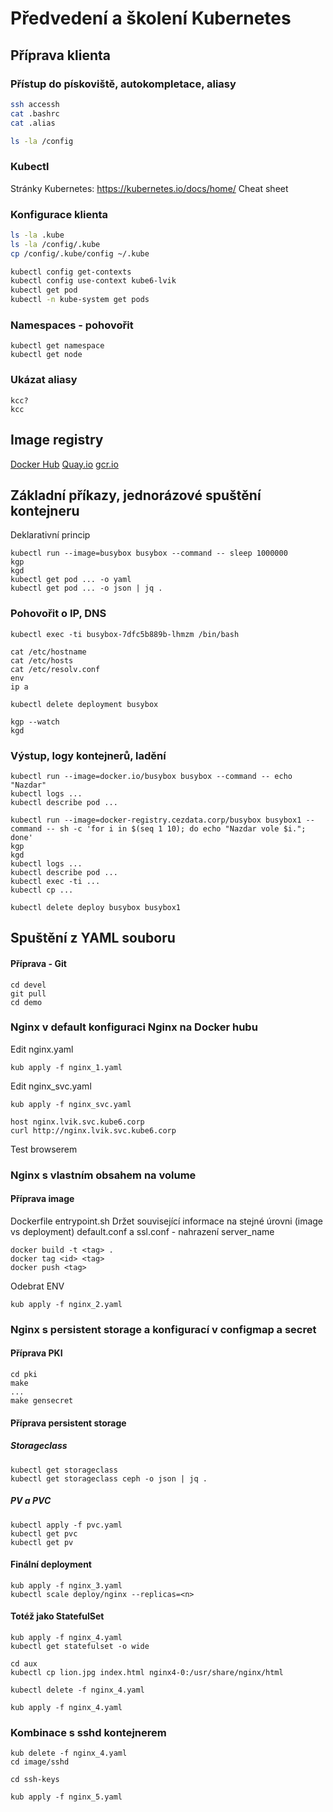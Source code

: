 # Předvedení a školení Kubernetes

## Příprava klienta

### Přístup do pískoviště, autokompletace, aliasy

```bash
ssh accessh
cat .bashrc
cat .alias

ls -la /config

```
### Kubectl
Stránky Kubernetes: https://kubernetes.io/docs/home/
Cheat sheet

### Konfigurace klienta

```bash
ls -la .kube
ls -la /config/.kube
cp /config/.kube/config ~/.kube

kubectl config get-contexts
kubectl config use-context kube6-lvik
kubectl get pod
kubectl -n kube-system get pods
```

### Namespaces - pohovořit
```
kubectl get namespace
kubectl get node
```

### Ukázat aliasy
```
kcc?
kcc
```

## Image registry
[Docker Hub](https://hub.docker.com/)
[Quay.io](https://quay.io/)
[gcr.io](https://console.cloud.google.com/gcr/images/google-containers/GLOBAL)


## Základní příkazy, jednorázové spuštění kontejneru

Deklarativní princip

```
kubectl run --image=busybox busybox --command -- sleep 1000000
kgp
kgd
kubectl get pod ... -o yaml
kubectl get pod ... -o json | jq .
```

### Pohovořit o IP, DNS

```
kubectl exec -ti busybox-7dfc5b889b-lhmzm /bin/bash

cat /etc/hostname
cat /etc/hosts
cat /etc/resolv.conf
env
ip a

kubectl delete deployment busybox

kgp --watch
kgd
```

### Výstup, logy kontejnerů, ladění
```
kubectl run --image=docker.io/busybox busybox --command -- echo "Nazdar"
kubectl logs ...
kubectl describe pod ...

kubectl run --image=docker-registry.cezdata.corp/busybox busybox1 --command -- sh -c 'for i in $(seq 1 10); do echo "Nazdar vole $i."; done'
kgp
kgd
kubectl logs ...
kubectl describe pod ...
kubectl exec -ti ...
kubectl cp ...

kubectl delete deploy busybox busybox1
```
## Spuštění z YAML souboru

#### Příprava - Git
```
cd devel
git pull
cd demo
```

### Nginx v default konfiguraci Nginx na Docker hubu

Edit nginx.yaml
```
kub apply -f nginx_1.yaml
```

Edit nginx_svc.yaml

```
kub apply -f nginx_svc.yaml

host nginx.lvik.svc.kube6.corp
curl http://nginx.lvik.svc.kube6.corp
```
Test browserem

### Nginx s vlastním obsahem na volume

#### Příprava image
Dockerfile
entrypoint.sh
Držet související informace na stejné úrovni (image vs deployment)
default.conf a ssl.conf - nahrazení server_name

```
docker build -t <tag> .
docker tag <id> <tag>
docker push <tag>
```

Odebrat ENV

```
kub apply -f nginx_2.yaml
```

### Nginx s persistent storage a konfigurací v configmap a secret


#### Příprava PKI
```
cd pki
make
...
make gensecret
```

#### Příprava persistent storage

##### Storageclass
```
kubectl get storageclass
kubectl get storageclass ceph -o json | jq .
```

##### PV a PVC
```
kubectl apply -f pvc.yaml
kubectl get pvc
kubectl get pv
```

#### Finální deployment
```
kub apply -f nginx_3.yaml
kubectl scale deploy/nginx --replicas=<n>
```

#### Totéž jako StatefulSet
```
kub apply -f nginx_4.yaml
kubectl get statefulset -o wide

cd aux
kubectl cp lion.jpg index.html nginx4-0:/usr/share/nginx/html

kubectl delete -f nginx_4.yaml

kub apply -f nginx_4.yaml
```

### Kombinace s sshd kontejnerem
```
kub delete -f nginx_4.yaml
cd image/sshd

cd ssh-keys

kub apply -f nginx_5.yaml
```

